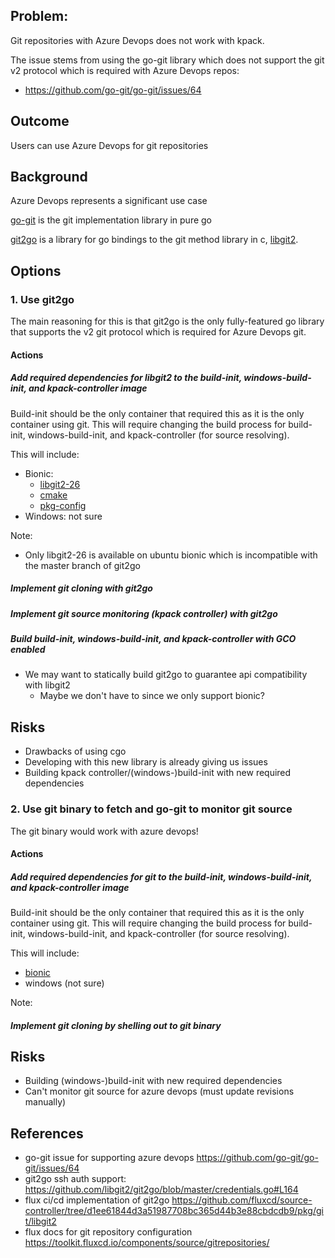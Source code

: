 ## Problem:
Git repositories with Azure Devops does not work with kpack.

The issue stems from using the go-git library which does not support the git v2 protocol which is required with Azure Devops repos:
- https://github.com/go-git/go-git/issues/64

## Outcome
Users can use Azure Devops for git repositories

## Background

Azure Devops represents a significant use case

[go-git](https://github.com/go-git/go-git) is the git implementation library in pure go

[git2go](https://github.com/libgit2/git2go) is a library for go bindings to the git method library in c, [libgit2](https://libgit2.org/).

## Options

### 1. Use git2go

The main reasoning for this is that git2go is the only fully-featured go library that supports the v2 git protocol which is required for Azure Devops git.

#### Actions

##### Add required dependencies for libgit2 to the build-init, windows-build-init, and kpack-controller image

Build-init should be the only container that required this as it is the only container using git. This will require changing the build process for build-init, windows-build-init, and kpack-controller (for source resolving).

This will include:
- Bionic:
    - [libgit2-26](https://packages.ubuntu.com/bionic/libgit2-26)
    - [cmake](https://packages.ubuntu.com/bionic/cmake)
    - [pkg-config](https://packages.ubuntu.com/bionic/pkg-config)
- Windows: not sure

Note:
- Only libgit2-26 is available on ubuntu bionic which is incompatible with the master branch of git2go

##### Implement git cloning with git2go

##### Implement git source monitoring (kpack controller) with git2go

##### Build build-init, windows-build-init, and kpack-controller with GCO enabled

- We may want to statically build git2go to guarantee api compatibility with libgit2
  - Maybe we don't have to since we only support bionic?

## Risks

- Drawbacks of using cgo
- Developing with this new library is already giving us issues
- Building kpack controller/(windows-)build-init with new required dependencies

### 2. Use git binary to fetch and go-git to monitor git source

The git binary would work with azure devops!

#### Actions

##### Add required dependencies for git to the build-init, windows-build-init, and kpack-controller image

Build-init should be the only container that required this as it is the only container using git. This will require changing the build process for build-init, windows-build-init, and kpack-controller (for source resolving).

This will include:
- [bionic](https://packages.ubuntu.com/bionic/git)
- windows (not sure)

Note:

##### Implement git cloning by shelling out to git binary

## Risks

- Building (windows-)build-init with new required dependencies
- Can't monitor git source for azure devops (must update revisions manually)

## References

- go-git issue for supporting azure devops https://github.com/go-git/go-git/issues/64
- git2go ssh auth support: https://github.com/libgit2/git2go/blob/master/credentials.go#L164
- flux ci/cd implementation of git2go https://github.com/fluxcd/source-controller/tree/d1ee61844d3a51987708bc365d44b3e88cbdcdb9/pkg/git/libgit2
- flux docs for git repository configuration https://toolkit.fluxcd.io/components/source/gitrepositories/
